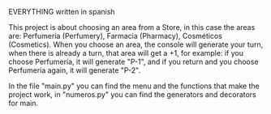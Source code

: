 EVERYTHING written in spanish

This project is about choosing an area from a Store, in this case the areas are: Perfumería (Perfumery), Farmacia (Pharmacy), Cosméticos (Cosmetics). When you choose an area, the console will generate your turn, when there is already a turn, that area will get a +1, for example: if you choose Perfumería, it will generate "P-1", and if you return and you choose Perfumería again, it will generate "P-2". 

In the file "main.py" you can find the menu and the functions that make the project work, in "numeros.py" you can find the generators and decorators for main.
